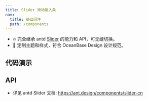 ```yaml
---
title: Slider 滑动输入条
nav:
  title: 基础组件
  path: /components
---
```


- 🔥 完全继承 antd [Slider](https://ant.design/components/slider-cn) 的能力和 API，可无缝切换。
- 💄 定制主题和样式，符合 OceanBase Design 设计规范。

## 代码演示

<!-- prettier-ignore -->
<code src="./demo/basic.tsx" title="基本"></code>
<code src="./demo/marks.tsx" title="带标签的滑块"></code>
<code src="./demo/vertical.tsx" title="垂直方向的滑块"></code>

## API

- 详见 antd Slider 文档: https://ant.design/components/slider-cn
